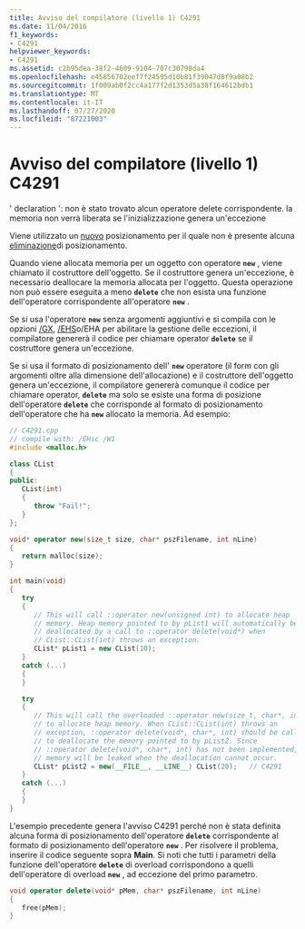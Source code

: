 ```yaml
---
title: Avviso del compilatore (livello 1) C4291
ms.date: 11/04/2016
f1_keywords:
- C4291
helpviewer_keywords:
- C4291
ms.assetid: c2b95dea-38f2-4609-9104-707c30798da4
ms.openlocfilehash: e45856702eef7f24595d10b81f39047d8f9a08b2
ms.sourcegitcommit: 1f009ab0f2cc4a177f2d1353d5a38f164612bdb1
ms.translationtype: MT
ms.contentlocale: it-IT
ms.lasthandoff: 07/27/2020
ms.locfileid: "87221003"
---
```

# <a name="compiler-warning-level-1-c4291"></a>Avviso del compilatore (livello 1) C4291

' declaration ': non è stato trovato alcun operatore delete corrispondente. la memoria non verrà liberata se l'inizializzazione genera un'eccezione

Viene utilizzato un [nuovo](../../cpp/new-operator-cpp.md) posizionamento per il quale non è presente alcuna [eliminazione](../../cpp/delete-operator-cpp.md)di posizionamento.

Quando viene allocata memoria per un oggetto con operatore **`new`** , viene chiamato il costruttore dell'oggetto. Se il costruttore genera un'eccezione, è necessario deallocare la memoria allocata per l'oggetto. Questa operazione non può essere eseguita a meno **`delete`** che non esista una funzione dell'operatore corrispondente all'operatore **`new`** .

Se si usa l'operatore **`new`** senza argomenti aggiuntivi e si compila con le opzioni [/GX](../../build/reference/gx-enable-exception-handling.md), [/EHS](../../build/reference/eh-exception-handling-model.md)o/EHA per abilitare la gestione delle eccezioni, il compilatore genererà il codice per chiamare operator **`delete`** se il costruttore genera un'eccezione.

Se si usa il formato di posizionamento dell' **`new`** operatore (il form con gli argomenti oltre alla dimensione dell'allocazione) e il costruttore dell'oggetto genera un'eccezione, il compilatore genererà comunque il codice per chiamare operator, **`delete`** ma solo se esiste una forma di posizione dell'operatore **`delete`** che corrisponde al formato di posizionamento dell'operatore che ha **`new`** allocato la memoria. Ad esempio:

```cpp
// C4291.cpp
// compile with: /EHsc /W1
#include <malloc.h>

class CList
{
public:
   CList(int)
   {
      throw "Fail!";
   }
};

void* operator new(size_t size, char* pszFilename, int nLine)
{
   return malloc(size);
}

int main(void)
{
   try
   {
      // This will call ::operator new(unsigned int) to allocate heap
      // memory. Heap memory pointed to by pList1 will automatically be
      // deallocated by a call to ::operator delete(void*) when
      // CList::CList(int) throws an exception.
      CList* pList1 = new CList(10);
   }
   catch (...)
   {
   }

   try
   {
      // This will call the overloaded ::operator new(size_t, char*, int)
      // to allocate heap memory. When CList::CList(int) throws an
      // exception, ::operator delete(void*, char*, int) should be called
      // to deallocate the memory pointed to by pList2. Since
      // ::operator delete(void*, char*, int) has not been implemented,
      // memory will be leaked when the deallocation cannot occur.
      CList* pList2 = new(__FILE__, __LINE__) CList(20);   // C4291
   }
   catch (...)
   {
   }
}
```

L'esempio precedente genera l'avviso C4291 perché non è stata definita alcuna forma di posizionamento dell'operatore **`delete`** corrispondente al formato di posizionamento dell'operatore **`new`** . Per risolvere il problema, inserire il codice seguente sopra **Main**. Si noti che tutti i parametri della funzione dell'operatore **`delete`** di overload corrispondono a quelli dell'operatore di overload **`new`** , ad eccezione del primo parametro.

```cpp
void operator delete(void* pMem, char* pszFilename, int nLine)
{
   free(pMem);
}
```
